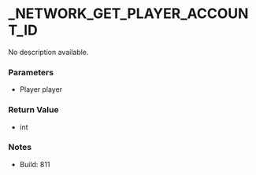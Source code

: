 # _NETWORK_GET_PLAYER_ACCOUNT_ID

No description available.

### Parameters
* Player player

### Return Value
* int

### Notes
* Build: 811

